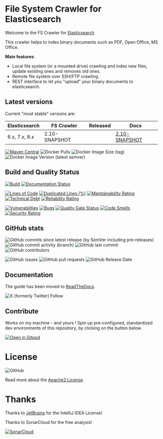 # File System Crawler for Elasticsearch

Welcome to the FS Crawler for [Elasticsearch](https://elastic.co/)

This crawler helps to index binary documents such as PDF, Open Office, MS Office.

**Main features**:

* Local file system (or a mounted drive) crawling and index new files, update existing ones and removes old ones.
* Remote file system over SSH/FTP crawling.
* REST interface to let you "upload" your binary documents to elasticsearch.

## Latest versions

Current "most stable" versions are:

| Elasticsearch | FS Crawler    | Released   | Docs                                                                          |
|---------------|---------------|------------|-------------------------------------------------------------------------------|
| 6.x, 7.x, 8.x | 2.10-SNAPSHOT |            | [2.10-SNAPSHOT](https://fscrawler.readthedocs.io/en/latest/)                  |

[![Maven Central](https://maven-badges.herokuapp.com/maven-central/fr.pilato.elasticsearch.crawler/fscrawler-distribution/badge.svg?style=flat-square)](https://maven-badges.herokuapp.com/maven-central/fr.pilato.elasticsearch.crawler/fscrawler-distribution/)
![Docker Pulls](https://img.shields.io/docker/pulls/dadoonet/fscrawler)
![Docker Image Size (tag)](https://img.shields.io/docker/image-size/dadoonet/fscrawler/2.10-SNAPSHOT?label=Docker%20image%20size)
![Docker Image Version (latest semver)](https://img.shields.io/docker/v/dadoonet/fscrawler)

## Build and Quality Status

[![Build](https://github.com/dadoonet/fscrawler/actions/workflows/maven.yml/badge.svg)](https://github.com/dadoonet/fscrawler/actions/workflows/maven.yml)
[![Documentation Status](https://readthedocs.org/projects/fscrawler/badge/?version=latest)](https://fscrawler.readthedocs.io/en/latest/?badge=latest)

[![Lines of Code](https://sonarcloud.io/api/project_badges/measure?project=dadoonet_fscrawler&metric=ncloc)](https://sonarcloud.io/summary/new_code?id=dadoonet_fscrawler)
[![Duplicated Lines (%)](https://sonarcloud.io/api/project_badges/measure?project=dadoonet_fscrawler&metric=duplicated_lines_density)](https://sonarcloud.io/summary/new_code?id=dadoonet_fscrawler)
[![Maintainability Rating](https://sonarcloud.io/api/project_badges/measure?project=dadoonet_fscrawler&metric=sqale_rating)](https://sonarcloud.io/summary/new_code?id=dadoonet_fscrawler)
[![Technical Debt](https://sonarcloud.io/api/project_badges/measure?project=dadoonet_fscrawler&metric=sqale_index)](https://sonarcloud.io/summary/new_code?id=dadoonet_fscrawler)
[![Reliability Rating](https://sonarcloud.io/api/project_badges/measure?project=dadoonet_fscrawler&metric=reliability_rating)](https://sonarcloud.io/summary/new_code?id=dadoonet_fscrawler)

[![Vulnerabilities](https://sonarcloud.io/api/project_badges/measure?project=dadoonet_fscrawler&metric=vulnerabilities)](https://sonarcloud.io/summary/new_code?id=dadoonet_fscrawler)
[![Bugs](https://sonarcloud.io/api/project_badges/measure?project=dadoonet_fscrawler&metric=bugs)](https://sonarcloud.io/summary/new_code?id=dadoonet_fscrawler)
[![Quality Gate Status](https://sonarcloud.io/api/project_badges/measure?project=dadoonet_fscrawler&metric=alert_status)](https://sonarcloud.io/summary/new_code?id=dadoonet_fscrawler)
[![Code Smells](https://sonarcloud.io/api/project_badges/measure?project=dadoonet_fscrawler&metric=code_smells)](https://sonarcloud.io/summary/new_code?id=dadoonet_fscrawler)
[![Security Rating](https://sonarcloud.io/api/project_badges/measure?project=dadoonet_fscrawler&metric=security_rating)](https://sonarcloud.io/summary/new_code?id=dadoonet_fscrawler)

## GitHub stats

![GitHub commits since latest release (by SemVer including pre-releases)](https://img.shields.io/github/commits-since/dadoonet/fscrawler/latest/master)
![GitHub commit activity (branch)](https://img.shields.io/github/commit-activity/t/dadoonet/fscrawler)
![GitHub last commit](https://img.shields.io/github/last-commit/dadoonet/fscrawler)
![GitHub contributors](https://img.shields.io/github/contributors/dadoonet/fscrawler)

![GitHub issues](https://img.shields.io/github/issues/dadoonet/fscrawler)
![GitHub pull requests](https://img.shields.io/github/issues-pr/dadoonet/fscrawler)
![GitHub Release Date](https://img.shields.io/github/release-date/dadoonet/fscrawler)

## Documentation

The guide has been moved to [ReadTheDocs](https://fscrawler.readthedocs.io/en/latest/).

![X (formerly Twitter) Follow](https://img.shields.io/twitter/follow/dadoonet)

## Contribute

Works on my machine - and yours ! Spin up pre-configured, standardized dev environments of this repository, by clicking on the button below.

[![Open in Gitpod](https://gitpod.io/button/open-in-gitpod.svg)](https://gitpod.io/#/https://github.com/dadoonet/fscrawler)

# License

![GitHub](https://img.shields.io/github/license/dadoonet/fscrawler)

Read more about the [Apache2 License](https://fscrawler.readthedocs.io/en/latest/index.html#license).

# Thanks

Thanks to [JetBrains](https://www.jetbrains.com/?from=FSCrawler) for the IntelliJ IDEA License!

Thanks to SonarCloud for the free analysis!

[![SonarCloud](https://sonarcloud.io/images/project_badges/sonarcloud-white.svg)](https://sonarcloud.io/summary/new_code?id=dadoonet_fscrawler)
